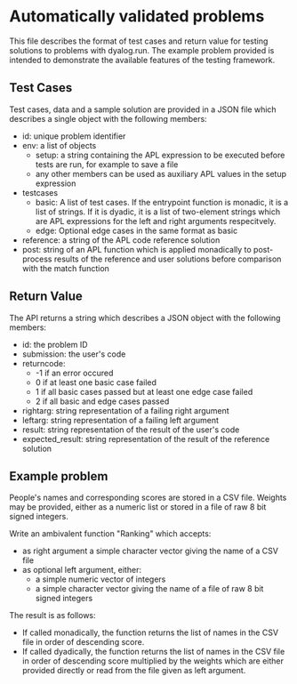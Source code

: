 # Automatically validated problems
This file describes the format of test cases and return value for testing solutions to problems with dyalog.run. The example problem provided is intended to demonstrate the available features of the testing framework.

## Test Cases
Test cases, data and a sample solution are provided in a JSON file which describes a single object with the following members:

- id: unique problem identifier
- env: a list of objects
  - setup: a string containing the APL expression to be executed before tests are run, for example to save a file
  - any other members can be used as auxiliary APL values in the setup expression
- testcases
  - basic: A list of test cases. If the entrypoint function is monadic, it is a list of strings. If it is dyadic, it is a list of two-element strings which are APL expressions for the left and right arguments respecitvely.
  - edge: Optional edge cases in the same format as basic
- reference: a string of the APL code reference solution
- post: string of an APL function which is applied monadically to post-process results of the reference and user solutions before comparison with the match function

## Return Value
The API returns a string which describes a JSON object with the following members:

- id: the problem ID
- submission: the user's code
- returncode: 
  - -1 if an error occured
  - 0 if at least one basic case failed
  - 1 if all basic cases passed but at least one edge case failed
  - 2 if all basic and edge cases passed
- rightarg: string representation of a failing right argument
- leftarg: string representation of a failing left argument
- result: string representation of the result of the user's code
- expected_result: string representation of the result of the reference solution

## Example problem
People's names and corresponding scores are stored in a CSV file. Weights may be provided, either as a numeric list or stored in a file of raw 8 bit signed integers.

Write an ambivalent function "Ranking" which accepts:

- as right argument a simple character vector giving the name of a CSV file
- as optional left argument, either:
  - a simple numeric vector of integers
  - a simple character vector giving the name of a file of raw 8 bit signed integers

The result is as follows:

- If called monadically, the function returns the list of names in the CSV file in order of descending score.
- If called dyadically, the function returns the list of names in the CSV file in order of descending score multiplied by the weights which are either provided directly or read from the file given as left argument.
